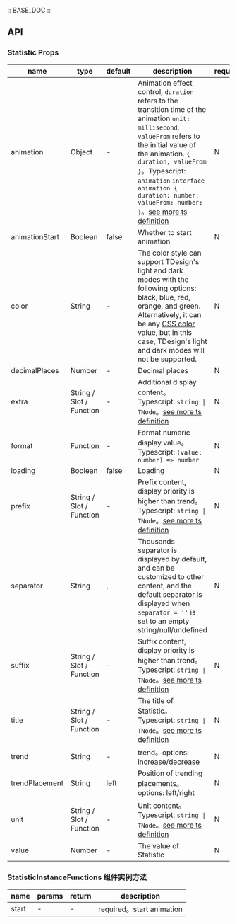 :: BASE_DOC ::

## API

### Statistic Props

name | type | default | description | required
-- | -- | -- | -- | --
animation | Object | - | Animation effect control, `duration` refers to the transition time of the animation `unit: millisecond`, `valueFrom` refers to the initial value of the animation. `{ duration, valueFrom }`。Typescript: `animation` `interface animation { duration: number; valueFrom: number;  }`。[see more ts definition](https://github.com/Tencent/tdesign-vue-next/blob/develop/packages/components/statistic/type.ts) | N
animationStart | Boolean | false | Whether to start animation | N
color | String | - | The color style can support TDesign's light and dark modes with the following options: black, blue, red, orange, and green. Alternatively, it can be any [CSS color](https://developer.mozilla.org/en-US/docs/Web/CSS/color_value) value, but in this case, TDesign's light and dark modes will not be supported. | N
decimalPlaces | Number | - |  Decimal places | N
extra | String / Slot / Function | - |  Additional display content。Typescript: `string \| TNode`。[see more ts definition](https://github.com/Tencent/tdesign-vue-next/blob/develop/packages/components/common.ts) | N
format | Function | - | Format numeric display value。Typescript: `(value: number) => number` | N
loading | Boolean | false | Loading | N
prefix | String / Slot / Function | - | Prefix content, display priority is higher than trend。Typescript: `string \| TNode`。[see more ts definition](https://github.com/Tencent/tdesign-vue-next/blob/develop/packages/components/common.ts) | N
separator | String | , | Thousands separator is displayed by default, and can be customized to other content, and the default separator is displayed when `separator = ''` is set to an empty string/null/undefined | N
suffix | String / Slot / Function | - |  Suffix content, display priority is higher than trend。Typescript: `string \| TNode`。[see more ts definition](https://github.com/Tencent/tdesign-vue-next/blob/develop/packages/components/common.ts) | N
title | String / Slot / Function | - | The title of Statistic。Typescript: `string \| TNode`。[see more ts definition](https://github.com/Tencent/tdesign-vue-next/blob/develop/packages/components/common.ts) | N
trend | String | - | trend。options: increase/decrease | N
trendPlacement | String | left | Position of trending placements。options: left/right | N
unit | String / Slot / Function | - | Unit content。Typescript: `string \| TNode`。[see more ts definition](https://github.com/Tencent/tdesign-vue-next/blob/develop/packages/components/common.ts) | N
value | Number | - | The value of Statistic | N

### StatisticInstanceFunctions 组件实例方法

name | params | return | description
-- | -- | -- | --
start | \- | \- | required。start animation
